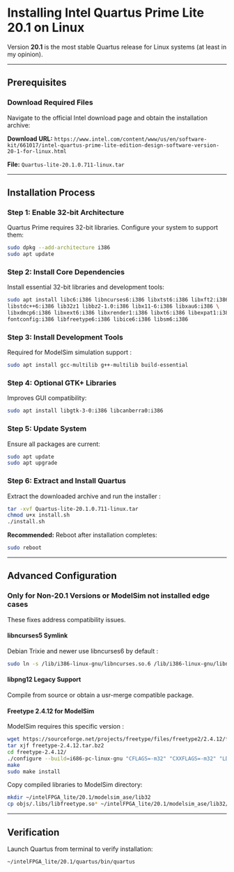 # Installing Intel Quartus Prime Lite 20.1 on Linux

Version **20.1** is the most stable Quartus release for Linux systems (at least in my opinion). 

***

## Prerequisites

### Download Required Files

Navigate to the official Intel download page and obtain the installation archive:

**Download URL:** `https://www.intel.com/content/www/us/en/software-kit/661017/intel-quartus-prime-lite-edition-design-software-version-20-1-for-linux.html`

**File:** `Quartus-lite-20.1.0.711-linux.tar`

***

## Installation Process

### Step 1: Enable 32-bit Architecture

Quartus Prime requires 32-bit libraries. Configure your system to support them:

```bash
sudo dpkg --add-architecture i386
sudo apt update
```

### Step 2: Install Core Dependencies

Install essential 32-bit libraries and development tools:

```bash
sudo apt install libc6:i386 libncurses6:i386 libxtst6:i386 libxft2:i386 \
libstdc++6:i386 lib32z1 libbz2-1.0:i386 libx11-6:i386 libxau6:i386 \
libxdmcp6:i386 libxext6:i386 libxrender1:i386 libxt6:i386 libexpat1:i386 \
fontconfig:i386 libfreetype6:i386 libice6:i386 libsm6:i386
```

### Step 3: Install Development Tools

Required for ModelSim simulation support :

```bash
sudo apt install gcc-multilib g++-multilib build-essential
```

### Step 4: Optional GTK+ Libraries

Improves GUI compatibility:

```bash
sudo apt install libgtk-3-0:i386 libcanberra0:i386
```

### Step 5: Update System

Ensure all packages are current:

```bash
sudo apt update
sudo apt upgrade
```

### Step 6: Extract and Install Quartus

Extract the downloaded archive and run the installer :

```bash
tar -xvf Quartus-lite-20.1.0.711-linux.tar
chmod u+x install.sh
./install.sh
```

**Recommended:** Reboot after installation completes:

```bash
sudo reboot
```

***

## Advanced Configuration

### Only for Non-20.1 Versions or ModelSim not installed edge cases

These fixes address compatibility issues.

#### libncurses5 Symlink

Debian Trixie and newer use libncurses6 by default :

```bash
sudo ln -s /lib/i386-linux-gnu/libncurses.so.6 /lib/i386-linux-gnu/libncurses.so.5
```

#### libpng12 Legacy Support

Compile from source or obtain a usr-merge compatible package.

#### Freetype 2.4.12 for ModelSim

ModelSim requires this specific version :

```bash
wget https://sourceforge.net/projects/freetype/files/freetype2/2.4.12/freetype-2.4.12.tar.bz2
tar xjf freetype-2.4.12.tar.bz2
cd freetype-2.4.12/
./configure --build=i686-pc-linux-gnu "CFLAGS=-m32" "CXXFLAGS=-m32" "LDFLAGS=-m32"
make
sudo make install
```

Copy compiled libraries to ModelSim directory:

```bash
mkdir ~/intelFPGA_lite/20.1/modelsim_ase/lib32
cp objs/.libs/libfreetype.so* ~/intelFPGA_lite/20.1/modelsim_ase/lib32/
```

***

## Verification

Launch Quartus from terminal to verify installation:

```bash
~/intelFPGA_lite/20.1/quartus/bin/quartus
```